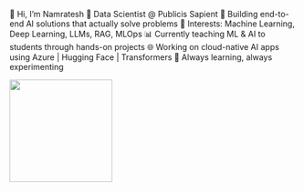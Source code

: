 👋 Hi, I’m Namratesh
💼 Data Scientist @ Publicis Sapient
🎯 Building end-to-end AI solutions that actually solve problems
🧠 Interests: Machine Learning, Deep Learning, LLMs, RAG, MLOps
📊 Currently teaching ML & AI to students through hands-on projects
🌐 Working on cloud-native AI apps using Azure | Hugging Face | Transformers
🚀 Always learning, always experimenting

<img height="180em" src="https://github-readme-stats.vercel.app/api?username=namratesh&show_icons=true&hide_border=true&&count_private=true&include_all_commits=true" />
